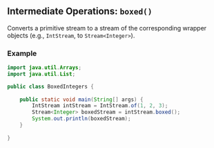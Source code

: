 ## Intermediate Operations: `boxed()`

Converts a primitive stream to a stream of the corresponding wrapper objects (e.g., `IntStream`, to `Stream<Integer>`).

### Example

```java
import java.util.Arrays;
import java.util.List;

public class BoxedIntegers {
    
    public static void main(String[] args) {
        IntStream intStream = IntStream.of(1, 2, 3);
        Stream<Integer> boxedStream = intStream.boxed();
        System.out.println(boxedStream);
    }
    
}
```
